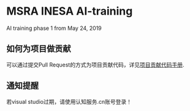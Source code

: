 # MSRA INESA AI-training
AI training phase 1 from May 24, 2019



## 如何为项目做贡献

可以通过提交Pull Request的方式为项目贡献代码，详见[项目贡献代码手册](/8.Tutorials/02.如何为项目做贡献.md).



## 通知提醒

若visual studio过期，请使用认知服务.cn账号登录！

